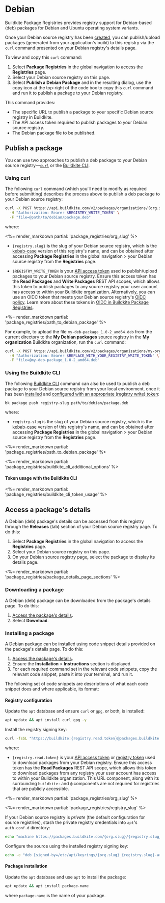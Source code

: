 # Debian

Buildkite Package Registries provides registry support for Debian-based (deb) packages for Debian and Ubuntu operating system variants.

Once your Debian source registry has been [created](/docs/package-registries/manage-registries#create-a-source-registry), you can publish/upload packages (generated from your application's build) to this registry via the `curl` command presented on your Debian registry's details page.

To view and copy this `curl` command:

1. Select **Package Registries** in the global navigation to access the **Registries** page.
1. Select your Debian source registry on this page.
1. Select **Publish a Debian Package** and in the resulting dialog, use the copy icon at the top-right of the code box to copy this `curl` command and run it to publish a package to your Debian registry.

This command provides:

- The specific URL to publish a package to your specific Debian source registry in Buildkite.
- The API access token required to publish packages to your Debian source registry.
- The Debian package file to be published.

## Publish a package

You can use two approaches to publish a deb package to your Debian source registry—[`curl`](#publish-a-package-using-curl) or the [Buildkite CLI](#publish-a-package-using-the-buildkite-cli).

### Using curl

The following `curl` command (which you'll need to modify as required before submitting) describes the process above to publish a deb package to your Debian source registry:

```bash
curl -X POST https://api.buildkite.com/v2/packages/organizations/{org.slug}/registries/{registry.slug}/packages \
  -H "Authorization: Bearer $REGISTRY_WRITE_TOKEN" \
  -F "file=@path/to/debian/package.deb"
```

where:

<%= render_markdown partial: 'package_registries/org_slug' %>

- `{registry.slug}` is the slug of your Debian source registry, which is the [kebab-case](https://en.wikipedia.org/wiki/Letter_case#Kebab_case) version of this registry's name, and can be obtained after accessing **Package Registries** in the global navigation > your Debian source registry from the **Registries** page.

- `$REGISTRY_WRITE_TOKEN` is your [API access token](https://buildkite.com/user/api-access-tokens) used to publish/upload packages to your Debian source registry. Ensure this access token has the **Read Packages** and **Write Packages** REST API scopes, which allows this token to publish packages to any source registry your user account has access to within your Buildkite organization. Alternatively, you can use an OIDC token that meets your Debian source registry's [OIDC policy](/docs/package-registries/security/oidc#define-an-oidc-policy-for-a-registry). Learn more about these tokens in [OIDC in Buildkite Package Registries](/docs/package-registries/security/oidc).

<%= render_markdown partial: 'package_registries/path_to_debian_package' %>

For example, to upload the file `my-deb-package_1.0-2_amd64.deb` from the current directory to the **My Debian packages** source registry in the **My organization** Buildkite organization, run the `curl` command:

```bash
curl -X POST https://api.buildkite.com/v2/packages/organizations/my-organization/registries/my-debian-packages/packages \
  -H "Authorization: Bearer $REPLACE_WITH_YOUR_REGISTRY_WRITE_TOKEN" \
  -F "file=@my-deb-package_1.0-2_amd64.deb"
```

### Using the Buildkite CLI

The following [Buildkite CLI](/docs/platform/cli) command can also be used to publish a deb package to your Debian source registry from your local environment, once it has been [installed](/docs/platform/cli/installation) and [configured with an appropriate (registry write) token](/docs/platform/cli/configuration):

```bash
bk package push registry-slug path/to/debian/package.deb
```

where:

- `registry-slug` is the slug of your Debian source registry, which is the [kebab-case](https://en.wikipedia.org/wiki/Letter_case#Kebab_case) version of this registry's name, and can be obtained after accessing **Package Registries** in the global navigation > your Debian source registry from the **Registries** page.

<%= render_markdown partial: 'package_registries/path_to_debian_package' %>

<%= render_markdown partial: 'package_registries/buildkite_cli_additional_options' %>

#### Token usage with the Buildkite CLI

<%= render_markdown partial: 'package_registries/buildkite_cli_token_usage' %>

## Access a package's details

A Debian (deb) package's details can be accessed from this registry through the **Releases** (tab) section of your Debian source registry page. To do this:

1. Select **Package Registries** in the global navigation to access the **Registries** page.
1. Select your Debian source registry on this page.
1. On your Debian source registry page, select the package to display its details page.

<%= render_markdown partial: 'package_registries/package_details_page_sections' %>

### Downloading a package

A Debian (deb) package can be downloaded from the package's details page. To do this:

1. [Access the package's details](#access-a-packages-details).
1. Select **Download**.

### Installing a package

A Debian package can be installed using code snippet details provided on the package's details page. To do this:

1. [Access the package's details](#access-a-packages-details).
1. Ensure the **Installation** > **Instructions** section is displayed.
1. For each required command set in the relevant code snippets, copy the relevant code snippet, paste it into your terminal, and run it.

The following set of code snippets are descriptions of what each code snippet does and where applicable, its format:

#### Registry configuration

Update the `apt` database and ensure `curl` or `gpg`, or both, is installed:

```bash
apt update && apt install curl gpg -y
```

Install the registry signing key:

```bash
curl -fsSL "https://buildkite:{registry.read.token}@packages.buildkite.com/{org.slug}/{registry.slug}/gpgkey" | gpg --dearmor -o /etc/apt/keyrings/{org.slug}_{registry.slug}-archive-keyring.gpg
```

where:

- `{registry.read.token}` is your [API access token](https://buildkite.com/user/api-access-tokens) or [registry token](/docs/package-registries/manage-registries#configure-registry-tokens) used to download packages from your Debian registry. Ensure this access token has the **Read Packages** REST API scope, which allows this token to download packages from any registry your user account has access to within your Buildkite organization. This URL component, along with its surrounding `buildkite:` and `@` components are not required for registries that are publicly accessible.

<%= render_markdown partial: 'package_registries/org_slug' %>

<%= render_markdown partial: 'package_registries/registry_slug' %>

If your Debian source registry is _private_ (the default configuration for source registries), stash the private registry credentials into `apt`'s `auth.conf.d` directory:

```bash
echo "machine https://packages.buildkite.com/{org.slug}/{registry.slug}/ login buildkite password ${registry.read.token}" > /etc/apt/auth.conf.d/{org.slug}_{registry.slug}.conf; chmod 600 /etc/apt/auth.conf.d/{org.slug}_{registry.slug}.conf
```

Configure the source using the installed registry signing key:

```bash
echo -e "deb [signed-by=/etc/apt/keyrings/{org.slug}_{registry.slug}-archive-keyring.gpg] https://packages.buildkite.com/{org.slug}/{registry.slug}/any/ any main\ndeb-src [signed-by=/etc/apt/keyrings/{org.slug}_{registry.slug}-archive-keyring.gpg] https://packages.buildkite.com/{org.slug}/{registry.slug}/any/ any main" > /etc/apt/sources.list.d/buildkite-{org.slug}-{registry.slug}.list
```

#### Package installation

Update the `apt` database and use `apt` to install the package:

```bash
apt update && apt install package-name
```

where `package-name` is the name of your package.
